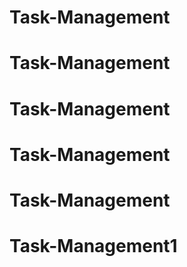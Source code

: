 # Task-Management
# Task-Management
# Task-Management
# Task-Management
# Task-Management
# Task-Management1
